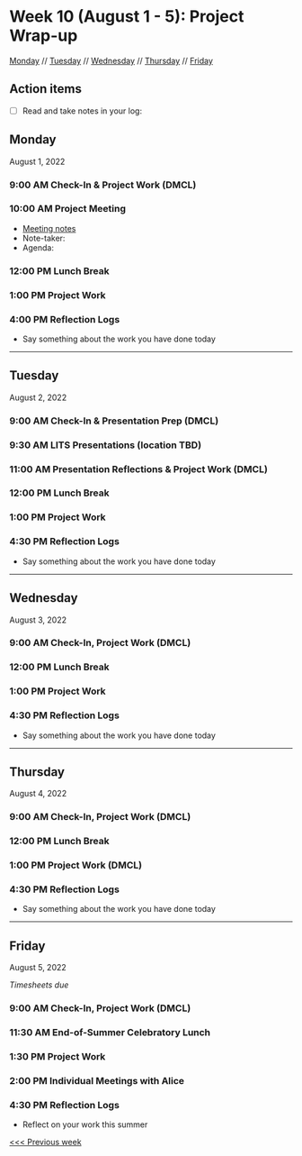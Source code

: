 # Week 10 (August 1 - 5): Project Wrap-up

[Monday](#monday) // [Tuesday](#tuesday) // [Wednesday](#wednesday) // [Thursday](#thursday) // [Friday](#friday)

## Action items
- [ ] Read and take notes in your log: 

## Monday
August 1, 2022

### 9:00 AM Check-In & Project Work (DMCL)

### 10:00 AM Project Meeting
- [Meeting notes](https://brynmawr.sharepoint.com/:w:/s/dssf/EaP48Y-n3RlFsQqSd4O42pEBsDETlHeNBtzRzBI7l6MNNA?e=J6Ru1a)
- Note-taker: 
- Agenda:

### 12:00 PM Lunch Break

### 1:00 PM Project Work

### 4:00 PM Reflection Logs
- Say something about the work you have done today

---

## Tuesday
August 2, 2022

### 9:00 AM Check-In & Presentation Prep (DMCL)

### 9:30 AM LITS Presentations (location TBD)

### 11:00 AM Presentation Reflections & Project Work (DMCL)

### 12:00 PM Lunch Break

### 1:00 PM Project Work

### 4:30 PM Reflection Logs
- Say something about the work you have done today

---

## Wednesday
August 3, 2022

### 9:00 AM Check-In, Project Work (DMCL)

### 12:00 PM Lunch Break

### 1:00 PM Project Work

### 4:30 PM Reflection Logs
- Say something about the work you have done today

---

## Thursday
August 4, 2022

### 9:00 AM Check-In, Project Work (DMCL)

### 12:00 PM Lunch Break

### 1:00 PM Project Work (DMCL)

### 4:30 PM Reflection Logs
- Say something about the work you have done today

---

## Friday
August 5, 2022

*Timesheets due*

### 9:00 AM Check-In, Project Work (DMCL)

### 11:30 AM End-of-Summer Celebratory Lunch

### 1:30 PM Project Work

### 2:00 PM Individual Meetings with Alice

### 4:30 PM Reflection Logs
- Reflect on your work this summer

[<<< Previous week](09-ux.md)
